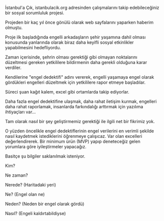 İstanbul'a Çık, istanbulacik.org adresinden çalışmalarını takip edebileceğiniz bir sosyal sorumluluk projesi.

Projeden bir kaç yıl önce gönülü olarak web sayfalarını yaparken haberim olmuştu.

Proje ilk başladığında engelli arkadaşların şehir yaşamına dahil olması konusunda yanlarında olarak biraz daha keyifli sosyal etkinlikler yapabilmesini hedefliyordu.

Zaman içerisinde, şehrin olması gerektiği gibi olmayan noktalarını düzeltmesi gereken yetkililere bildirmenin daha gerekli olduğuna karar verdiler.

Kendilerine "engel dedektifi" adını vererek, engelli yaşamaya engel olarak gördükleri engelleri düzeltmek için yetkililere rapor etmeye başladılar.

Süreci şuan kağıt kalem, excel gibi ortamlarda takip ediyorlar.

Daha fazla engel dedektifine ulaşmak, daha rahat iletişim kurmak, engelleri daha rahat raporlamak, insanlarda farkındalığı arttırmak için yazılıma ihtiyaçları var...

Tam olarak nasıl bir şey geliştirmemiz gerektiği ile ilgili net bir fikrimiz yok.

O yüzden öncelikle engel dedektiflerinin engel verilerini en verimli şekilde nasıl kaydetmek istediklerini öğrenmeye çalışıcaz.
Var olan excelleri değerlendirerek. Bir minimum ürün (MVP) yapıp deneteceğiz gelen yorumlara göre iyileştirmeler yapacağız.

Basitçe şu bilgiler saklanılmak isteniyor.

Kim?

Ne zaman?

Nerede? (Haritadaki yeri)

Ne? (Engel olan ne)

Neden? (Neden bir engel olarak gördü)

Nasıl? (Engeli kaldırtabildiyse)